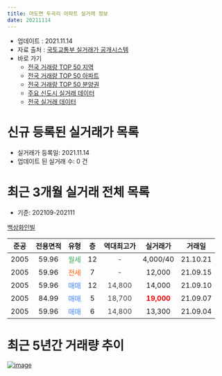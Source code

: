 ```yaml
---
title: 마도면 두곡리 아파트 실거래 정보
date: 20211114
---
```


* 업데이트 : 2021.11.14
* 자료 출처 : [국토교통부 실거래가 공개시스템](http://rt.molit.go.kr)
* 바로 가기
    * [전국 거래량 TOP 50 지역](https://apt-info.github.io/apt-trade-info/tr)
    * [전국 거래량 TOP 50 아파트](https://apt-info.github.io/apt-trade-info/ta)
    * [전국 거래량 TOP 50 분양권](https://apt-info.github.io/apt-trade-info/tb)
    * [주요 신도시 실거래 데이터](https://apt-info.github.io/apt-trade-info/newtown)
    * [전국 실거래 데이터](https://apt-info.github.io/apt-trade-info/all)



<script async src="https://pagead2.googlesyndication.com/pagead/js/adsbygoogle.js"></script>
<!-- 기본광고 -->
<ins class="adsbygoogle"
     style="display:block"
     data-ad-client="ca-pub-1142216861245946"
     data-ad-slot="4805727019"
     data-ad-format="auto"
     data-full-width-responsive="true"></ins>
<script>
     (adsbygoogle = window.adsbygoogle || []).push({});
</script>


# 신규 등록된 실거래가 목록

* 실거래가 등록일: 2021.11.14
* 업데이트 된 실거래 수: 0 건




<script async src="https://pagead2.googlesyndication.com/pagead/js/adsbygoogle.js"></script>
<!-- 기본광고 -->
<ins class="adsbygoogle"
     style="display:block"
     data-ad-client="ca-pub-1142216861245946"
     data-ad-slot="4805727019"
     data-ad-format="auto"
     data-full-width-responsive="true"></ins>
<script>
     (adsbygoogle = window.adsbygoogle || []).push({});
</script>


# 최근 3개월 실거래 전체 목록
* 기준: 202109-202111


[백상화인빌](https://search.naver.com/search.naver?query=%EB%B0%B1%EC%83%81%ED%99%94%EC%9D%B8%EB%B9%8C)

|준공|전용면적|유형|층|역대최고가|실거래가|거래일|
|:---:|:---:|:---:|:---:|:---:|:---:|:---:|
|2005|59.96|<span style="color:#34A853">월세</span>|12|<span style="color:#444444">-</span>|4,000/40|21.10.21|
|2005|59.96|<span style="color:#FF5A00">전세</span>|7|<span style="color:#444444">-</span>|12,000|21.09.15|
|2005|59.96|<span style="color:#4285F3">매매</span>|12|<span style="color:#444444">14,800</span>|14,000|21.09.10|
|2005|84.99|<span style="color:#4285F3">매매</span>|5|<span style="color:#444444">18,700</span>|<b><span style="color:#FF0000">19,000</span></b>|21.09.07|
|2005|59.96|<span style="color:#4285F3">매매</span>|6|<span style="color:#444444">14,800</span>|13,300|21.09.04|



<script async src="https://pagead2.googlesyndication.com/pagead/js/adsbygoogle.js"></script>
<!-- 기본광고 -->
<ins class="adsbygoogle"
     style="display:block"
     data-ad-client="ca-pub-1142216861245946"
     data-ad-slot="4805727019"
     data-ad-format="auto"
     data-full-width-responsive="true"></ins>
<script>
     (adsbygoogle = window.adsbygoogle || []).push({});
</script>


# 최근 5년간 거래량 추이


<div style="width:100%;">
    <canvas id="deal_progress" height="200"></canvas>
</div>

<script>
new Chart(document.getElementById("deal_progress"), {
    type: 'line',
    data: {
        labels: ['16.01','16.02','16.03','16.04','16.06','16.07','16.09','16.11','17.02','17.03','17.04','17.05','17.06','17.07','17.09','17.11','18.01','18.02','18.03','18.04','18.05','18.06','18.08','18.09','18.10','18.11','19.02','19.03','19.04','19.06','19.07','19.10','20.01','20.03','20.04','20.05','20.06','20.10','20.11','20.12','21.01','21.02','21.03','21.04','21.07','21.08','21.09','21.10'],
        datasets: [{
            label: '매매/분양권',
            data: [2,1,1,1,0,3,1,0,1,1,1,1,1,1,2,1,0,0,0,2,1,1,0,1,2,0,1,0,0,0,0,0,1,0,1,4,5,1,1,1,1,0,1,2,2,2,3,0],
            borderColor: "rgba(66, 133, 243, 1)",
            backgroundColor: "rgba(66, 133, 243, 0.05)",
            borderWidth: 1,
            pointRadius: 0,
            fill: false,
            lineTension: 0
        },{
            label: '전/월세',
            data: [1,0,0,0,1,2,1,1,0,0,1,0,0,0,2,0,1,1,1,0,1,0,1,1,0,1,0,1,1,2,1,1,0,1,0,0,0,0,0,0,0,1,0,0,0,0,1,1],
            borderColor: "rgba(255, 90, 0, 1)",
            backgroundColor: "rgba(255, 90, 0, 0.05)",
            borderWidth: 1,
            pointRadius: 0,
            fill: false,
            lineTension: 0
        },{
            label: '합계',
            data: [3,1,1,1,1,5,2,1,1,1,2,1,1,1,4,1,1,1,1,2,2,1,1,2,2,1,1,1,1,2,1,1,1,1,1,4,5,1,1,1,1,1,1,2,2,2,4,1],
            borderColor: "rgba(0, 0, 0, 1)",
            backgroundColor: "rgba(0, 0, 0, 0.03)",
            borderWidth: 0.1,
            pointRadius: 0,
            fill: true,
            lineTension: 0
        }
        ]
    },
    options: {
        responsive: true,
        title: {
            display: false
        },
        tooltips: {
            mode: 'index',
            intersect: false
        },
        hover: {
            mode: 'nearest',
            intersect: true
        },
        scales: {
            xAxes: [{
                display: true,
                scaleLabel: {
                    display: true,
                    labelString: '년/월'
                }
            }],
            yAxes: [{
                display: true,
                ticks: {
                    suggestedMin: 0,
                },
                scaleLabel: {
                    display: true,
                    labelString: '실거래 수'
                }
            }]
        }
    }
});

</script>


[![image](https://apt-info.github.io/images/2020-01-03-apt-trade-info/1024x500.png)](https://play.google.com/store/apps/details?id=com.aptinfo.apttradeinfo)

